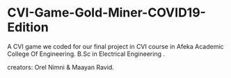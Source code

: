 # CVI-Game-Gold-Miner-COVID19-Edition

A CVI game we coded for our final project in CVI course in Afeka Academic College Of Engineering.
B.Sc in Electrical Engineering .

creators: Orel Nimni & Maayan Ravid.
